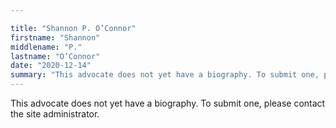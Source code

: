 ```yaml
---

title: "Shannon P. O’Connor"
firstname: "Shannon"
middlename: "P."
lastname: "O’Connor"
date: "2020-12-14"
summary: "This advocate does not yet have a biography. To submit one, please contact the site administrator."
---
```

This advocate does not yet have a biography. To submit one, please contact the site administrator.

